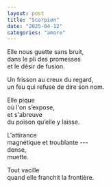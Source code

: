 ```yaml
---
layout: post
title: "Scorpion"
date: "2025-04-12"
categories: "amore"
---
```



Elle nous guette sans bruit,  
dans le pli des promesses  
et le désir de fusion.

Un frisson au creux du regard,  
un feu qui refuse de dire son nom.  

Elle pique  
où l'on s’expose,  
et s'abreuve  
du poison qu’elle y laisse.  

L'attirance  
magnétique et troublante ---  
dense,  
muette.

Tout vacille  
quand elle franchit la frontière.  
